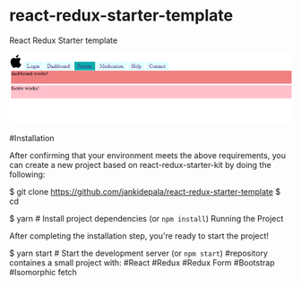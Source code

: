 # react-redux-starter-template
React Redux Starter template

![Picture](https://github.com/jankidepala/angular.4.ScaffoldProject/blob/master/Gittts/01_Router_Angular_4.0.png)

#Installation

After confirming that your environment meets the above requirements, you can create a new project based on react-redux-starter-kit by doing the following:

$ git clone https://github.com/jankidepala/react-redux-starter-template <my-project-name>
$ cd <my-project-name>

$ yarn  # Install project dependencies (or `npm install`)
Running the Project

After completing the installation step, you're ready to start the project!

$ yarn start  # Start the development server (or `npm start`)
#repository containes a small project with:
#React
#Redux
#Redux Form
#Bootstrap
#Isomorphic fetch

